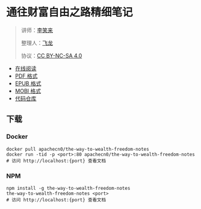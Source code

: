# 通往财富自由之路精细笔记

> 讲师：[李笑来](https://baike.baidu.com/item/李笑来/10966850)
> 
> 整理人：[飞龙](https://github.com/wizardforcel)
> 
> 协议：[CC BY-NC-SA 4.0](http://creativecommons.org/licenses/by-nc-sa/4.0/)

+ [在线阅读](https://wealfree.flygon.net)
+ [PDF 格式](https://www.gitbook.com/download/pdf/book/wizardforcel/the-way-to-wealth-freedom-notes)
+ [EPUB 格式](https://www.gitbook.com/download/epub/book/wizardforcel/the-way-to-wealth-freedom-notes)
+ [MOBI 格式](https://www.gitbook.com/download/mobi/book/wizardforcel/the-way-to-wealth-freedom-notes)
+ [代码仓库](https://github.com/it-ebooks/the-way-to-wealth-freedom-notes)


## 下载

### Docker

```
docker pull apachecn0/the-way-to-wealth-freedom-notes
docker run -tid -p <port>:80 apachecn0/the-way-to-wealth-freedom-notes
# 访问 http://localhost:{port} 查看文档
```

### NPM

```
npm install -g the-way-to-wealth-freedom-notes
the-way-to-wealth-freedom-notes <port>
# 访问 http://localhost:{port} 查看文档
```
